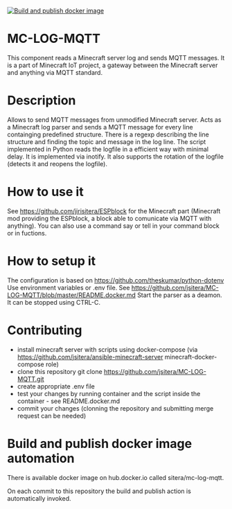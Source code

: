 [![Build and publish docker image](https://github.com/jsitera/MC-LOG-MQTT/actions/workflows/build-and-publish.yml/badge.svg)](https://github.com/jsitera/MC-LOG-MQTT/actions/workflows/build-and-publish.yml)

# MC-LOG-MQTT
This component reads a Minecraft server log and sends MQTT messages. It is a part of Minecraft IoT project, a gateway between the Minecraft server and anything via MQTT standard.
# Description
Allows to send MQTT messages from unmodified Minecraft server. 
Acts as a Minecraft log parser and sends a MQTT message for every line containging predefined structure. There is a regexp describing the line structure and finding the topic and message in the log line.
The script implemented in Python reads the logfile in a efficient way with minimal delay. It is implemented via inotify. It also supports the rotation of the logfile (detects it and reopens the logfile).
# How to use it
See https://github.com/jirisitera/ESPblock for the Minecraft part (Minecraft mod providing the ESPblock, a block able to comunicate via MQTT with anything).
You can also use a command say or tell in your command block or in fuctions.
# How to setup it
The configuration is based on https://github.com/theskumar/python-dotenv Use environment variables or .env file. See https://github.com/jsitera/MC-LOG-MQTT/blob/master/README.docker.md
Start the parser as a deamon. It can be stopped using CTRL-C.
# Contributing
- install minecraft server with scripts using docker-compose (via https://github.com/jsitera/ansible-minecraft-server minecraft-docker-compose role)
- clone this repository git clone https://github.com/jsitera/MC-LOG-MQTT.git
- create appropriate .env file
- test your changes by running container and the script inside the container - see README.docker.md
- commit your changes (clonning the repository and submitting merge request can be needed)
# Build and publish docker image automation
There is available docker image on hub.docker.io called sitera/mc-log-mqtt.

On each commit to this repository the build and publish action is automatically invoked.
